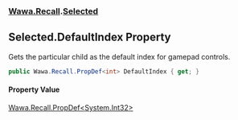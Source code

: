 ### [Wawa.Recall](Wawa.Recall.md 'Wawa.Recall').[Selected](Selected.md 'Wawa.Recall.Selected')

## Selected.DefaultIndex Property

Gets the particular child as the default index for gamepad controls.

```csharp
public Wawa.Recall.PropDef<int> DefaultIndex { get; }
```

#### Property Value
[Wawa.Recall.PropDef&lt;](PropDef{T}.md 'Wawa.Recall.PropDef<T>')[System.Int32](https://docs.microsoft.com/en-us/dotnet/api/System.Int32 'System.Int32')[&gt;](PropDef{T}.md 'Wawa.Recall.PropDef<T>')
